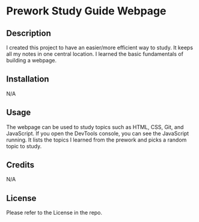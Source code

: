 # Prework Study Guide Webpage

## Description

I created this project to have an easier/more efficient way to study. It keeps all my notes in one central location. I learned the basic fundamentals of building a webpage.

## Installation

N/A

## Usage

The webpage can be used to study topics such as HTML, CSS, Git, and JavaScript. If you open the DevTools console, you can see the JavaScript running. It lists the topics I learned from the prework and picks a random topic to study.

## Credits

N/A

## License

Please refer to the License in the repo.


